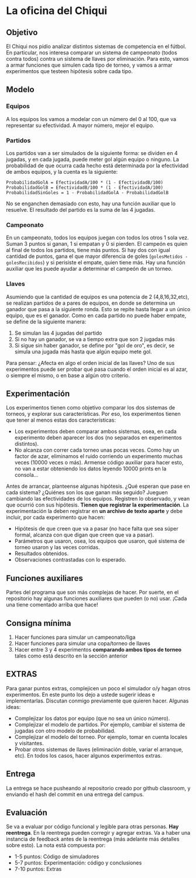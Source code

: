 # La oficina del Chiqui

## Objetivo

El Chiqui nos pidio analizar distintos sistemas de competencia en el fútbol. En particular, nos interesa comparar un sistema de campeonato (todos contra todos) contra un sistema de llaves por eliminación. Para esto, vamos a armar funciones que simulen cada tipo de torneo, y vamos a armar experimentos que testeen hipótesis sobre cada tipo.

## Modelo

### Equipos

A los equipos los vamos a modelar con un número del 0 al 100, que va representar su efectividad. A mayor número, mejor el equipo.

### Partidos

Los partidos van a ser simulados de la siguiente forma: se dividen en 4 jugadas, y en cada jugada, puede meter gol algún equipo o ninguno. La probabilidad de que ocurra cada hecho está determinada por la efectividad de ambos equipos, y la cuenta es la siguiente:

```
ProbabilidadGolA = EfectividadA/100 * (1 - EfectividadB/100)
ProbabilidadGolB = EfectividadB/100 * (1 - EfectividadA/100)
ProbabilidadSinGoles = 1 - ProbabilidadGolA - ProbabilidadGolB
```

No se enganchen demasiado con esto, hay una función auxiliar que lo resuelve. El resultado del partido es la suma de las 4 jugadas.

### Campeonato

En un campeonato, todos los equipos juegan con todos los otros 1 sola vez. Suman 3 puntos si ganan, 1 si empatan y 0 si pierden. El campeón es quien al final de todos los partidos, tiene más puntos. Si hay dos con igual cantidad de puntos, gana el que mayor diferencia de goles (```golesMetidos - golesRecibidos```) y si perisiste el empate, quien tiene más. Hay una función auxiliar que les puede ayudar a determinar el campeón de un torneo.

### Llaves

Asumiendo que la cantidad de equipos es una potencia de 2 (4,8,16,32,etc), se realizan partidos de a pares de equipos, en donde se determina un ganador que pasa a la siguiente ronda. Esto se repite hasta llegar a un único equipo, que es el ganador. Como en cada partido no puede haber empate, se define de la siguiente manera:

1. Se simulan las 4 jugadas del partido
2. Si no hay un ganador, se va a tiempo extra que son 2 jugadas más
3. Si sigue sin haber ganador, se define por "gol de oro", es decir, se simula una jugada más hasta que algún equipo mete gol. 

Para pensar: ¿Afecta en algo el orden inicial de las llaves? Uno de sus experimentos puede ser probar qué pasa cuando el orden inicial es al azar, o siempre el mismo, o en base a algún otro criterio.

## Experimentación

Los experimentos tienen como objetivo comparar los dos sistemas de torneos, y explorar sus características. Por eso, los experimentos tienen que tener al menos estas dos características:
- Los experimentos deben comparar ambos sistemas, osea, en cada experimento deben aparecer los dos (no separados en experimentos distintos).
- No alcanza con correr cada torneo unas pocas veces. Como hay un factor de azar, eliminamos el ruido corriendo un experimento muchas veces (10000 veces o más). Armense código auxiliar para hacer esto, no van a estar obteniendo los datos leyendo 10000 prints en la consola...

Antes de arrancar, planteense algunas hipótesis. ¿Qué esperan que pase en cada sistema? ¿Quiénes son los que ganan más seguido?
Jueguen cambiando las efectividades de los equipos. Registren lo observado, y vean que ocurrió con sus hipótesis. **Tienen que registrar la experimentación**. La experimentación la deben registrar en **un archivo de texto aparte** y debe incluir, por cada experimento que hacen:
- Hipótesis de que creen que va a pasar (no hace falta que sea súper formal, alcanza con que digan que creen que va a pasar).
- Parámetros que usaron, osea, los equipos que usaron, qué sistema de torneo usaron y las veces corridas.
- Resultados obtenidos.
- Observaciones contrastadas con lo esperado. 


## Funciones auxiliares
Partes del programa que son más complejas de hacer. Por suerte, en el repositorio hay algunas funciones auxiliares que pueden (o no) usar. ¡Cada una tiene comentado arriba que hace!

## Consigna mínima

1. Hacer funciones para simular un campeonato/liga
2. Hacer funciones para simular una copa/torneo de llaves
3. Hacer entre 3 y 4 experimentos **comparando ambos tipos de torneo** tales como está descrito en la sección anterior

## EXTRAS

Para ganar puntos extras, complejicen un poco el simulador o/y hagan otros experimentos. En este punto los dejo a ustede sugerir ideas e implementarlas. Discutan conmigo previamente que quieren hacer. Algunas ideas:
- Complejizar los datos por equipo (que no sea un único número).
- Complejizar el modelo de partidos. Por ejemplo, cambiar el sistema de jugadas con otro modelo de probabilidad.
- Complejizar el modelo del torneo. Por ejemplo, tomar en cuenta locales y visitantes.
- Probar otros sistemas de llaves (eliminación doble, variar el arranque, etc).
En todos los casos, hacer algunos experimentos extras.

## Entrega
La entrega se hace pusheando al repositorio creado por github classroom, y enviando el hash del commit en una entrega del campus.

## Evaluación
Se va a evaluar por código funcional y legible para otras personas. **Hay reentrega**. En la reentrega pueden corregir y agregar extras. Va a haber una instancia de feedback antes de la reentrega (más adelante más detalles sobre esto).
La nota está compuesta por:
- 1-5 puntos: Código de simuladores
- 5-7 puntos: Experimentación: código y conclusiones
- 7-10 puntos: Extras
